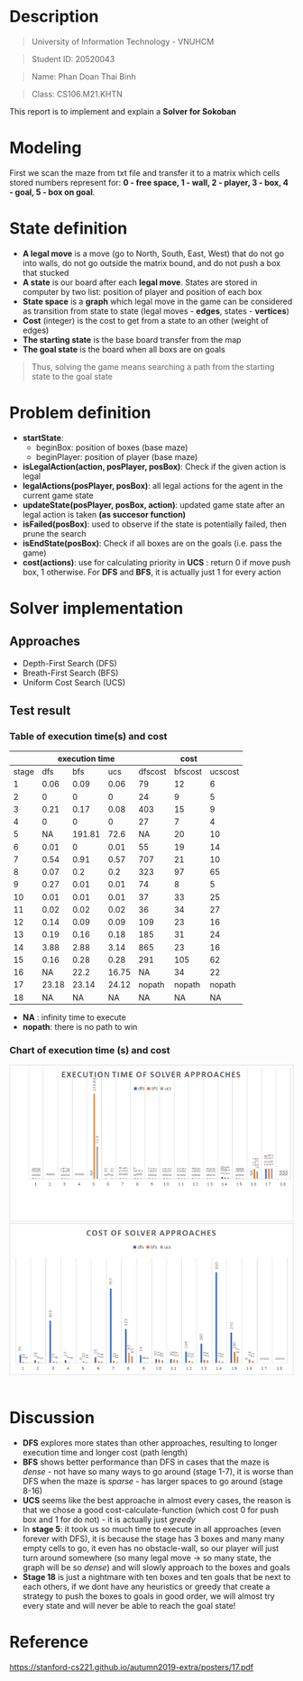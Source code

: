# Description
> University of Information Technology - VNUHCM

> Student ID: 20520043

> Name: Phan Doan Thai Binh

> Class: CS106.M21.KHTN

This report is to implement and explain a **Solver for Sokoban**
# Modeling 
First we scan the maze from txt file and transfer it to a matrix which cells stored numbers represent for: **0 - free space, 1 - wall, 2 - player, 3 - box, 4 - goal, 5 - box on goal**. 
# State definition
- **A legal move** is a move (go to North, South, East, West) that do not go into walls, do not go outside the matrix bound, and do not push a box that stucked
- **A state** is our board after each **legal move**. States are stored in computer by two list: position of player and position of each box
- **State space** is a **graph** which legal move in the game can be considered as transition from state to state (legal moves - **edges**, states - **vertices**) 
- **Cost** (integer) is the cost to get from a state to an other (weight of edges)
- **The starting state** is the base board transfer from the map 
- **The goal state** is the board when all boxs are on goals
> Thus, solving the game means searching a path from the starting state to the goal state
# Problem definition
- **startState**: 
	- beginBox: position of boxes (base maze)
	- beginPlayer: position of player (base maze)
- **isLegalAction(action, posPlayer, posBox)**: Check if the given action is legal
- **legalActions(posPlayer, posBox)**: all legal actions for the agent in the current game state
- **updateState(posPlayer, posBox, action)**: updated game state after an legal action is taken **(as succesor function)**
- **isFailed(posBox)**: used to observe if the state is potentially failed, then prune the search
- **isEndState(posBox)**: Check if all boxes are on the goals (i.e. pass the game)
- **cost(actions)**: use for calculating priority in **UCS** : return 0 if move push box, 1 otherwise. For **DFS** and **BFS**, it is actually just 1 for every action
# Solver implementation
## Approaches
- Depth-First Search (DFS)
- Breath-First Search (BFS)
- Uniform Cost Search (UCS)
## Test result
### Table of execution time(s) and cost
<table>
<thead>
  <tr>
    <th></th>
    <th colspan="3">execution time </th>
    <th colspan="3">cost</th>
  </tr>
</thead>
<tbody>
  <tr>
    <td>stage</td>
    <td>dfs</td>
    <td>bfs</td>
    <td>ucs</td>
    <td>dfscost</td>
    <td>bfscost</td>
    <td>ucscost </td>
  </tr>
  <tr>
    <td>1</td>
    <td>0.06</td>
    <td>0.09</td>
    <td>0.06</td>
    <td>79</td>
    <td>12</td>
    <td>6</td>
  </tr>
  <tr>
    <td>2</td>
    <td>0</td>
    <td>0</td>
    <td>0</td>
    <td>24</td>
    <td>9</td>
    <td>5</td>
  </tr>
  <tr>
    <td>3</td>
    <td>0.21</td>
    <td>0.17</td>
    <td>0.08</td>
    <td>403</td>
    <td>15</td>
    <td>9</td>
  </tr>
  <tr>
    <td>4</td>
    <td>0</td>
    <td>0</td>
    <td>0</td>
    <td>27</td>
    <td>7</td>
    <td>4</td>
  </tr>
  <tr>
    <td>5</td>
    <td>NA</td>
    <td>191.81</td>
    <td>72.6</td>
    <td>NA</td>
    <td>20</td>
    <td>10</td>
  </tr>
  <tr>
    <td>6</td>
    <td>0.01</td>
    <td>0</td>
    <td>0.01</td>
    <td>55</td>
    <td>19</td>
    <td>14</td>
  </tr>
  <tr>
    <td>7</td>
    <td>0.54</td>
    <td>0.91</td>
    <td>0.57</td>
    <td>707</td>
    <td>21</td>
    <td>10</td>
  </tr>
  <tr>
    <td>8</td>
    <td>0.07</td>
    <td>0.2</td>
    <td>0.2</td>
    <td>323</td>
    <td>97</td>
    <td>65</td>
  </tr>
  <tr>
    <td>9</td>
    <td>0.27</td>
    <td>0.01</td>
    <td>0.01</td>
    <td>74</td>
    <td>8</td>
    <td>5</td>
  </tr>
  <tr>
    <td>10</td>
    <td>0.01</td>
    <td>0.01</td>
    <td>0.01</td>
    <td>37</td>
    <td>33</td>
    <td>25</td>
  </tr>
  <tr>
    <td>11</td>
    <td>0.02</td>
    <td>0.02</td>
    <td>0.02</td>
    <td>36</td>
    <td>34</td>
    <td>27</td>
  </tr>
  <tr>
    <td>12</td>
    <td>0.14</td>
    <td>0.09</td>
    <td>0.09</td>
    <td>109</td>
    <td>23</td>
    <td>16</td>
  </tr>
  <tr>
    <td>13</td>
    <td>0.19</td>
    <td>0.16</td>
    <td>0.18</td>
    <td>185</td>
    <td>31</td>
    <td>24</td>
  </tr>
  <tr>
    <td>14</td>
    <td>3.88</td>
    <td>2.88</td>
    <td>3.14</td>
    <td>865</td>
    <td>23</td>
    <td>16</td>
  </tr>
  <tr>
    <td>15</td>
    <td>0.16</td>
    <td>0.28</td>
    <td>0.28</td>
    <td>291</td>
    <td>105</td>
    <td>62</td>
  </tr>
  <tr>
    <td>16</td>
    <td>NA</td>
    <td>22.2</td>
    <td>16.75</td>
    <td>NA</td>
    <td>34</td>
    <td>22</td>
  </tr>
  <tr>
    <td>17</td>
    <td>23.18</td>
    <td>23.14</td>
    <td>24.12</td>
    <td>nopath</td>
    <td>nopath</td>
    <td>nopath</td>
  </tr>
  <tr>
    <td>18</td>
    <td>NA</td>
    <td>NA</td>
    <td>NA</td>
    <td>NA</td>
    <td>NA</td>
    <td>NA</td>
  </tr>
</tbody>
</table>

- **NA** : infinity time to execute
- **nopath**: there is no path to win 
### Chart of execution time (s) and cost
![3456e069a4dc3c91d9f31663429ce15e.png](_resources/3456e069a4dc3c91d9f31663429ce15e.png)
![b895a6037d82f7fcaa470cd2bdff49fa.png](_resources/b895a6037d82f7fcaa470cd2bdff49fa.png)
&nbsp;
&nbsp;
# Discussion
- **DFS** explores more states than other approaches, resulting to longer execution time and longer cost (path length)
- **BFS** shows better performance than DFS in cases that the maze is *dense* - not have so many ways to go around (stage 1-7), it is worse than DFS when the maze is *sparse* - has larger spaces to go around (stage 8-16)
- **UCS** seems like the best approache in almost every cases, the reason is that we chose a good cost-calculate-function (which cost 0 for push box and 1 for do not) - it is actually just *greedy*
- In **stage 5**: it took us so much time to execute in all approaches (even forever with DFS), it is because the stage has 3 boxes and many many empty cells to go, it even has no obstacle-wall, so our player will just turn around somewhere (so many legal move -> so many state, the graph will be so *dense*) and will slowly approach to the boxes and goals 
- **Stage 18** is just a nightmare with ten boxes and ten goals that be next to each others, if we dont have any heuristics or greedy that create a strategy to push the boxes to goals in good order, we will almost try every state and will never be able to reach the goal state!
# Reference
https://stanford-cs221.github.io/autumn2019-extra/posters/17.pdf